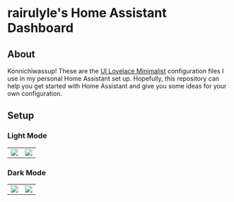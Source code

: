 # rairulyle's Home Assistant Dashboard

## About

Konnichiwassup! These are the [UI Lovelace Minimalist](https://ui-lovelace-minimalist.github.io/UI/) configuration files I use in my personal Home Assistant set up. Hopefully, this repository can help you get started with Home Assistant and give you some ideas for your own configuration.

## Setup

### Light Mode

<TABLE>
<TR>
    <TD>
    <img src="https://raw.githubusercontent.com/rairulyle/HA_UI-Lovelace-Minimalist-Dashboard/master/preview/00_01_overview_light.png"
    </TD>
    <TD>
    <img src="https://raw.githubusercontent.com/rairulyle/HA_UI-Lovelace-Minimalist-Dashboard/master/preview/00_02_overview_light.png"
    </TD>
</TR>
</TABLE>

### Dark Mode

<TABLE>
<TR>
    <TD>
    <img src="https://raw.githubusercontent.com/rairulyle/HA_UI-Lovelace-Minimalist-Dashboard/master/preview/00_01_overview_dark.png"
    </TD>
    <TD>
    <img src="https://raw.githubusercontent.com/rairulyle/HA_UI-Lovelace-Minimalist-Dashboard/master/preview/00_01_overview_dark.png"
    </TD>
</TR>
</TABLE>
